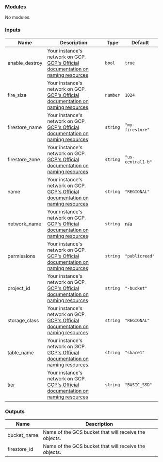 <!-- BEGIN_TF_DOCS -->
### Modules

No modules.

### Inputs

| Name | Description | Type | Default |
|------|-------------|------|---------|
| enable\_destroy | Your instance's network on GCP. [GCP's Official documentation on naming resources](https://cloud.google.com/compute/docs/naming-resources#resource-name-format) | `bool` | `true` |
| fire\_size | Your instance's network on GCP. [GCP's Official documentation on naming resources](https://cloud.google.com/compute/docs/naming-resources#resource-name-format) | `number` | `1024` |
| firestore\_name | Your instance's network on GCP. [GCP's Official documentation on naming resources](https://cloud.google.com/compute/docs/naming-resources#resource-name-format) | `string` | `"my-firestore"` |
| firestore\_zone | Your instance's network on GCP. [GCP's Official documentation on naming resources](https://cloud.google.com/compute/docs/naming-resources#resource-name-format) | `string` | `"us-central1-b"` |
| name | Your instance's network on GCP. [GCP's Official documentation on naming resources](https://cloud.google.com/compute/docs/naming-resources#resource-name-format) | `string` | `"REGIONAL"` |
| network\_name | Your instance's network on GCP. [GCP's Official documentation on naming resources](https://cloud.google.com/compute/docs/naming-resources#resource-name-format) | `string` | n/a |
| permissions | Your instance's network on GCP. [GCP's Official documentation on naming resources](https://cloud.google.com/compute/docs/naming-resources#resource-name-format) | `string` | `"publicread"` |
| project\_id | Your instance's network on GCP. [GCP's Official documentation on naming resources](https://cloud.google.com/compute/docs/naming-resources#resource-name-format) | `string` | `"-bucket"` |
| storage\_class | Your instance's network on GCP. [GCP's Official documentation on naming resources](https://cloud.google.com/compute/docs/naming-resources#resource-name-format) | `string` | `"REGIONAL"` |
| table\_name | Your instance's network on GCP. [GCP's Official documentation on naming resources](https://cloud.google.com/compute/docs/naming-resources#resource-name-format) | `string` | `"share1"` |
| tier | Your instance's network on GCP. [GCP's Official documentation on naming resources](https://cloud.google.com/compute/docs/naming-resources#resource-name-format) | `string` | `"BASIC_SSD"` |

### Outputs

| Name | Description |
|------|-------------|
| bucket\_name | Name of the GCS bucket that will receive the objects. |
| firestore\_id | Name of the GCS bucket that will receive the objects. |
<!-- END_TF_DOCS -->
